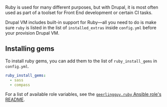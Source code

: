 Ruby is used for many different purposes, but with Drupal, it is most often used as part of a toolset for Front End development or certain CI tasks.

Drupal VM includes built-in support for Ruby—all you need to do is make sure `ruby` is listed in the list of `installed_extras` inside `config.yml` before your provision Drupal VM.

## Installing gems

To install ruby gems, you can add them to the list of `ruby_install_gems` in `config.yml`.

```yaml
ruby_install_gems:
  - sass
  - compass
```

For a list of available role variables, see the [`geerlingguy.ruby` Ansible role's README](https://github.com/geerlingguy/ansible-role-ruby#readme).
